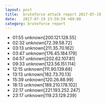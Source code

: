 ```yaml
---
layout: post
title:  bruteforce attack report 2017-07-19
date:   2017-07-19 23:59:59 +09:00
category: bruteforce report
---
```


* 01:55 unknown[200.121.128.55]
* 02:32 unknown[72.39.58.72]
* 03:13 unknown[211.35.70.162]
* 03:47 unknown[176.45.184.179]
* 04:57 unknown[202.62.107.81]
* 09:33 unknown[123.56.151.114]
* 12:15 unknown[111.90.139.68]
* 13:13 unknown[182.73.70.13]
* 15:39 unknown[120.26.88.99]
* 18:13 unknown[189.210.178.102]
* 22:17 unknown[221.193.252.247]
* 23:17 unknown[119.23.129.239]
